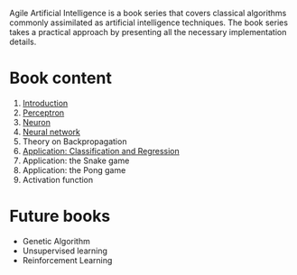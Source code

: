 
Agile Artificial Intelligence is a book series that covers classical algorithms commonly assimilated as artificial intelligence techniques. The book series takes a practical approach by presenting all the necessary implementation details. 

# Book content

1. [Introduction](./book/build/01-Introduction.html)
1. [Perceptron](./book/build/02-Perceptron.html)
1. [Neuron](./book/build/03-Neuron.html)
1. [Neural network](./book/build/04-NeuralNetwork.html)
1. Theory on Backpropagation
1. [Application: Classification and Regression](./book/build/06-Data.html)
1. Application: the Snake game
1. Application: the Pong game
1. Activation function

# Future books

- Genetic Algorithm
- Unsupervised learning
- Reinforcement Learning




